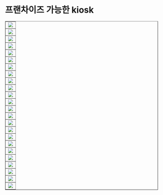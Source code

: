 # 프랜차이즈 가능한 kiosk

<!DOCTYPE html>
<html>
<head>

</head>
<body>

<table border="1px;" style="margin: auto;">
<tr>
<td><img src="https://postfiles.pstatic.net/MjAxOTA2MTNfMzcg/MDAxNTYwMzk0MzM3MDM4.cWPvcebecPjFad54UNZvvwqwQQwphwWJLT3YB88pGPYg.HXTqvGEXRWGq0pz8ZriglaVG7twBsow4Gbq46oSr8yYg.PNG.qwea8501/%EC%8A%AC%EB%9D%BC%EC%9D%B4%EB%93%9C1.PNG?type=w773" /></td>
</tr>
<tr>
<td><img src="https://postfiles.pstatic.net/MjAxOTA2MTNfMTU1/MDAxNTYwMzk0MzM3MDU0.WVkUuuLwg2npFDi8gMwGVdi-WP32lB1psDeRBiPxmXgg.9HvVQtI8hcJBziQfkkY-Efy95voIyk2zwxLe_9cXM2Ag.PNG.qwea8501/%EC%8A%AC%EB%9D%BC%EC%9D%B4%EB%93%9C2.PNG?type=w773" /></td>
</tr>
<tr>
<td><img src="https://postfiles.pstatic.net/MjAxOTA2MTNfMjkx/MDAxNTYwMzk0MzM3MTAx.DbdvuTcyAL29b8F3zM03q30OlW2tuKpgv16TRDtmwpkg.lJUTHRutMlF951K_VmQkRyjaGIcQd7gcKMkKqH4o_Qcg.PNG.qwea8501/%EC%8A%AC%EB%9D%BC%EC%9D%B4%EB%93%9C3.PNG?type=w773" /></td>
</tr>
<tr>
<td><img src="https://postfiles.pstatic.net/MjAxOTA2MTNfOSAg/MDAxNTYwMzk0MzM3MTAx.QeuYD6nb8VrjixujGA4oLKcGSGjSiw8UwlEZa-VCwl8g.2LxWwqN76dsy33eyZWL-kUZbvqaQ2g0Vr2UL32R_OxYg.PNG.qwea8501/%EC%8A%AC%EB%9D%BC%EC%9D%B4%EB%93%9C4.PNG?type=w773" /></td>
</tr>
<tr>
<td><img src="https://postfiles.pstatic.net/MjAxOTA2MTNfMzkg/MDAxNTYwMzk0MzM3MDYz.M2WJCGQrUW042gqthiMr44Uk2aHuxougljC5R2rCtSog.kf3XXLb76ha_HP5HfLHfBE-XIQ8fgG3VHTvnHtfjRsog.PNG.qwea8501/%EC%8A%AC%EB%9D%BC%EC%9D%B4%EB%93%9C5.PNG?type=w773" /></td>
</tr>
<tr>
<td><img src="https://postfiles.pstatic.net/MjAxOTA2MTNfMjEy/MDAxNTYwMzk0MzM3MDg3.zZdmj65_0jdg2CKdeCd-UIC7ZSwohBDzV21BaFu3_O8g.dFnZszXXz6bBMRfzL6lUjZdk6y3053ZbBVFtQFPLzh0g.PNG.qwea8501/%EC%8A%AC%EB%9D%BC%EC%9D%B4%EB%93%9C6.PNG?type=w773" /></td>
</tr>
<tr>
<td><img src="https://postfiles.pstatic.net/MjAxOTA2MTNfNDkg/MDAxNTYwMzk0MzM3MjM2.en_dHu_CTw_GSPsDM2N9X9sgBrecnV8JTJyQUc24Yq4g.EvsOQBpyI8r2HiYkwtco-G05d9HcKt_aDFaliUNNWlog.PNG.qwea8501/%EC%8A%AC%EB%9D%BC%EC%9D%B4%EB%93%9C7.PNG?type=w773" /></td>
</tr>
<tr>
<td><img src="https://postfiles.pstatic.net/MjAxOTA2MTNfMjkg/MDAxNTYwMzk0MzM3Mjgy.Is6XGiAuqBzh6Qk2RhgYekrW6PXslw4C5ethWcOhTxkg.BeF6FaV_KGzllg8FxheuyuHB_YpFdlKeYTmDZavcglcg.PNG.qwea8501/%EC%8A%AC%EB%9D%BC%EC%9D%B4%EB%93%9C8.PNG?type=w773" /></td>
</tr>
<tr>
<td><img src="https://postfiles.pstatic.net/MjAxOTA2MTNfMTY2/MDAxNTYwMzk0MzM3MzE0.h0DguZGnqDFZ64wuEaldINBKATnGcnWYqclI3PJ7Ppsg.281HTQhD7WwMIlDN6lQ5xz8k2bruRt8_H1GgaBVZt6wg.PNG.qwea8501/%EC%8A%AC%EB%9D%BC%EC%9D%B4%EB%93%9C9.PNG?type=w773" /></td>
</tr>
<tr>
<td><img src="https://postfiles.pstatic.net/MjAxOTA2MTNfMTAx/MDAxNTYwMzk0MzM3MzM3.Lz8tk1MksXAwBIwBCealzGyj_cuo_JNfdiAzwEr0YGwg.HKeevpGf3zpG_4oxcGLC0A5fGvhidO2WJNo6sY_oHBIg.PNG.qwea8501/%EC%8A%AC%EB%9D%BC%EC%9D%B4%EB%93%9C10.PNG?type=w773" /></td>
</tr>
<tr>
<td><img src="https://postfiles.pstatic.net/MjAxOTA2MTNfMTcy/MDAxNTYwMzk0MzM3MzU1.eJxy6dDtk6UFdeaMbMb_AJlMd1cyVpWdGsq7Bm8im1gg.teTj-RyzwC_9M880-JCfA5fWOw4KbhlMc8aPIA3f_U4g.PNG.qwea8501/%EC%8A%AC%EB%9D%BC%EC%9D%B4%EB%93%9C11.PNG?type=w773" /></td>
</tr>
<tr>
<td><img src="https://postfiles.pstatic.net/MjAxOTA2MTNfMTY5/MDAxNTYwMzk0MzM3Mzg4.A-Ky8VFVzkTmXWh04qrhFDZO5UAbbL48B3a1d_dKdUAg.DutpjypZk-Zyply-rvpHpTHJb6hIaDPngzFog58oO5sg.PNG.qwea8501/%EC%8A%AC%EB%9D%BC%EC%9D%B4%EB%93%9C12.PNG?type=w773" /></td>
</tr>
<tr>
<td><img src="https://postfiles.pstatic.net/MjAxOTA2MTNfMTgw/MDAxNTYwMzk0MzM3NDQ5.zyQxs0ROz3-qjxwLJCVBg5XrOdXOXvDPa34a3a3Rb14g.1z9wUYLlCT8604_pegibp11NJWpU3IdTgvgsxD75W8sg.PNG.qwea8501/%EC%8A%AC%EB%9D%BC%EC%9D%B4%EB%93%9C13.PNG?type=w773" /></td>
</tr>
<tr>
<td><img src="https://postfiles.pstatic.net/MjAxOTA2MTNfMjYy/MDAxNTYwMzk0MzM3NTAw.r8WA9DeODJYhIDGlwWOS_FHFEJ-AJMYurHEY7f16WOkg.lVgmkI7WQnsmb7DJJx-SGGkiDb6XoejLYJpEHTBvSKAg.PNG.qwea8501/%EC%8A%AC%EB%9D%BC%EC%9D%B4%EB%93%9C14.PNG?type=w773" /></td>
</tr>
<tr>
<td><img src="https://postfiles.pstatic.net/MjAxOTA2MTNfMTgx/MDAxNTYwMzk0MzM3NTMy.1n5k3wgHcL3eFM960YooKqSlRtqtxiXDnwzeCrR5KN8g.YOIeE_-WlnLgrapaKZwmDaOphp_C08TiEx-Az0msW6sg.PNG.qwea8501/%EC%8A%AC%EB%9D%BC%EC%9D%B4%EB%93%9C15.PNG?type=w773" /></td>
</tr>
<tr>
<td><img src="https://postfiles.pstatic.net/MjAxOTA2MTNfMjI4/MDAxNTYwMzk0MzM3NTY3.U_G16mFQu2sha5kqzLqkk8p1sO84lLkYJwPLJyCBp_8g.QO_JVakUQTlSaw56o9BYkz5i-3qXVyQLnR82uLdPWQAg.PNG.qwea8501/%EC%8A%AC%EB%9D%BC%EC%9D%B4%EB%93%9C16.PNG?type=w773" /></td>
</tr>
<tr>
<td><img src="https://postfiles.pstatic.net/MjAxOTA2MTNfNDYg/MDAxNTYwMzk0MzM3NTk1.BjErxq9JmxXWraD_3UchKbk4G4KdYADmIT25RUZVXIkg.WgKd80d_u16vpf-4SiQ7yAIwcEga2zBddP4-It02QW0g.PNG.qwea8501/%EC%8A%AC%EB%9D%BC%EC%9D%B4%EB%93%9C17.PNG?type=w773" /></td>
</tr>
<tr>
<td><img src="https://postfiles.pstatic.net/MjAxOTA2MTNfMTI3/MDAxNTYwMzk0MzM3NTkz.dHec3it0d8b_DVg6QQH3bs02IjB5XFTfvSd7crdiFqgg.hNgg90boAugr6TMw6jPejGcL06cKGgW6owOm-8oQ7hAg.PNG.qwea8501/%EC%8A%AC%EB%9D%BC%EC%9D%B4%EB%93%9C18.PNG?type=w773" /></td>
</tr>
<tr>
<td><img src="https://postfiles.pstatic.net/MjAxOTA2MTNfMTky/MDAxNTYwMzk0MzM3NzIw.51ZRqROr96-04SM41U3jBgvEIsgzu1-AlRDiFuHeTrwg.WSOu-ncQgoliSOXaMhngxL03KxzDnEPmI6E6ODjTI18g.PNG.qwea8501/%EC%8A%AC%EB%9D%BC%EC%9D%B4%EB%93%9C19.PNG?type=w773" /></td>
</tr>
<tr>
<td><img src="https://postfiles.pstatic.net/MjAxOTA2MTNfODAg/MDAxNTYwMzk0MzM3NzQ2.5U7Zm3HwCxTkwLR0AMTkTEIBSXnmg7BphdvClOcPCk4g.prn2IEoHrt9fR83g5_fSiUwEAa_A9xM50DyraUO5FQcg.PNG.qwea8501/%EC%8A%AC%EB%9D%BC%EC%9D%B4%EB%93%9C20.PNG?type=w773" /></td>
</tr>
<tr>
<td><img src="https://postfiles.pstatic.net/MjAxOTA2MTNfMTI1/MDAxNTYwMzk0MzM3NzU4.CzACyREZWRyQeM0I8IoigfM1p6XLT-ToxVXV42_gV6Yg.CXGRf3095-puVrHGQQn1sKjfZ_-sb_8lBgtNlYE8H8sg.PNG.qwea8501/%EC%8A%AC%EB%9D%BC%EC%9D%B4%EB%93%9C21.PNG?type=w773" /></td>
</tr>
<tr>
<td><img src="https://postfiles.pstatic.net/MjAxOTA2MTNfMjI2/MDAxNTYwMzk0MzM3ODAx.hz5dTJH42hiH8lUJIcjHdyoYomVbA55Sz66L3NkYWF8g.sFFnQmPwhqENt6LZnJMQdaSbAjKqf-86SlxJWexdYM4g.PNG.qwea8501/%EC%8A%AC%EB%9D%BC%EC%9D%B4%EB%93%9C22.PNG?type=w773" /></td>
</tr>
<tr>
<td><img src="https://postfiles.pstatic.net/MjAxOTA2MTNfNTEg/MDAxNTYwMzk0MzM3ODA5.F1oJvxcJfK1X2XuSuoUYns0rUVUVRj9f3mazo21L-Q8g.5AdUs3S3UpXimcdpoW7aB_GtoerOd4YDGQH6cPlub98g.PNG.qwea8501/%EC%8A%AC%EB%9D%BC%EC%9D%B4%EB%93%9C23.PNG?type=w773" /></td>
</tr>
<tr>
<td><img src="https://postfiles.pstatic.net/MjAxOTA2MTNfMTAg/MDAxNTYwMzk0MzM3OTEw.1xonL_5mBOJ-tjsi18yqTUKAo9xQLhZdDj8pH4RplwMg.fXLBBfDv12OCpiJec4GUGQOapz_kA1t9VOyCocAC3qcg.PNG.qwea8501/%EC%8A%AC%EB%9D%BC%EC%9D%B4%EB%93%9C24.PNG?type=w773" /></td>
</tr>

</table>

</body>
</html>
